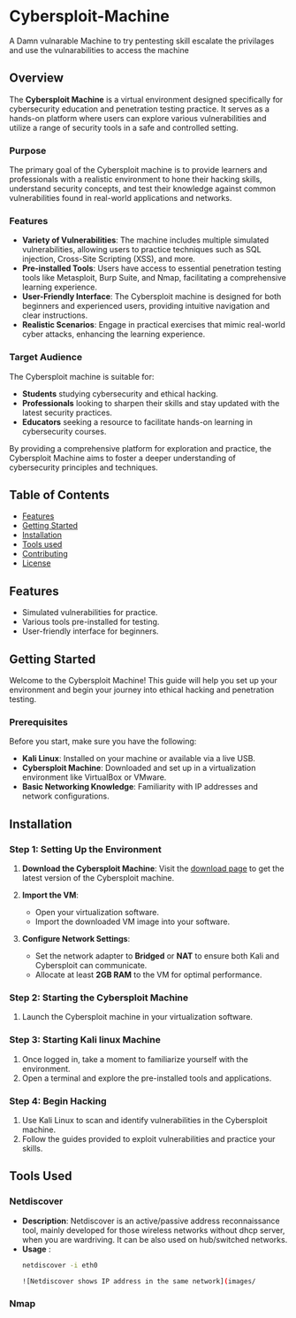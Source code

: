 # Cybersploit-Machine
A Damn vulnarable Machine to try pentesting skill escalate the privilages and use the vulnarabilities to access the machine 

## Overview

The **Cybersploit Machine** is a virtual environment designed specifically for cybersecurity education and penetration testing practice. It serves as a hands-on platform where users can explore various vulnerabilities and utilize a range of security tools in a safe and controlled setting.

### Purpose

The primary goal of the Cybersploit machine is to provide learners and professionals with a realistic environment to hone their hacking skills, understand security concepts, and test their knowledge against common vulnerabilities found in real-world applications and networks.

### Features

- **Variety of Vulnerabilities**: The machine includes multiple simulated vulnerabilities, allowing users to practice techniques such as SQL injection, Cross-Site Scripting (XSS), and more.
- **Pre-installed Tools**: Users have access to essential penetration testing tools like Metasploit, Burp Suite, and Nmap, facilitating a comprehensive learning experience.
- **User-Friendly Interface**: The Cybersploit machine is designed for both beginners and experienced users, providing intuitive navigation and clear instructions.
- **Realistic Scenarios**: Engage in practical exercises that mimic real-world cyber attacks, enhancing the learning experience.

### Target Audience

The Cybersploit machine is suitable for:
- **Students** studying cybersecurity and ethical hacking.
- **Professionals** looking to sharpen their skills and stay updated with the latest security practices.
- **Educators** seeking a resource to facilitate hands-on learning in cybersecurity courses.

By providing a comprehensive platform for exploration and practice, the Cybersploit Machine aims to foster a deeper understanding of cybersecurity principles and techniques.

## Table of Contents
- [Features](#features)
- [Getting Started](#getting-started)
- [Installation](#installation)
- [Tools used](#toolsused)
- [Contributing](#contributing)
- [License](#license)

## Features
- Simulated vulnerabilities for practice.
- Various tools pre-installed for testing.
- User-friendly interface for beginners.

## Getting Started

Welcome to the Cybersploit Machine! This guide will help you set up your environment and begin your journey into ethical hacking and penetration testing.

### Prerequisites

Before you start, make sure you have the following:

- **Kali Linux**: Installed on your machine or available via a live USB.
- **Cybersploit Machine**: Downloaded and set up in a virtualization environment like VirtualBox or VMware.
- **Basic Networking Knowledge**: Familiarity with IP addresses and network configurations.

## Installation

### Step 1: Setting Up the Environment

1. **Download the Cybersploit Machine**:
   Visit the [download page](https://www.vulnhub.com/entry/cybersploit-1,506/) to get the latest version of the Cybersploit machine.

2. **Import the VM**:
   - Open your virtualization software.
   - Import the downloaded VM image into your software.

3. **Configure Network Settings**:
   - Set the network adapter to **Bridged** or **NAT** to ensure both Kali and Cybersploit can communicate.
   - Allocate at least **2GB RAM** to the VM for optimal performance.

### Step 2: Starting the Cybersploit Machine

1. Launch the Cybersploit machine in your virtualization software.

### Step 3: Starting Kali linux Machine

1. Once logged in, take a moment to familiarize yourself with the environment.
2. Open a terminal and explore the pre-installed tools and applications.

### Step 4: Begin Hacking

1. Use Kali Linux to scan and identify vulnerabilities in the Cybersploit machine.
2. Follow the guides provided to exploit vulnerabilities and practice your skills.

## Tools Used

### Netdiscover

- **Description**: Netdiscover is an active/passive address reconnaissance tool, mainly developed for those wireless networks without dhcp server, when you are wardriving. It can be also used on hub/switched networks.
- **Usage** :
  ``` bash
  netdiscover -i eth0

  ![Netdiscover shows IP address in the same network](images/

### Nmap


   



